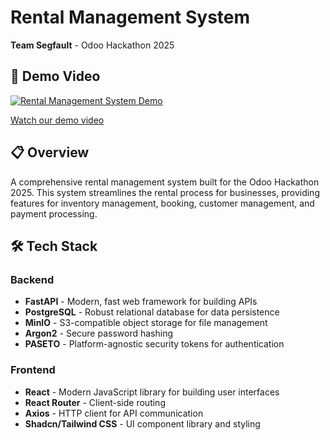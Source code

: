 # Rental Management System

**Team Segfault** - Odoo Hackathon 2025

## 🎥 Demo Video
[![Rental Management System Demo](https://img.youtube.com/vi/0J6QuiyV70Y/0.jpg)](https://youtu.be/0J6QuiyV70Y)

[Watch our demo video](https://youtu.be/0J6QuiyV70Y)

## 📋 Overview

A comprehensive rental management system built for the Odoo Hackathon 2025. This system streamlines the rental process for businesses, providing features for inventory management, booking, customer management, and payment processing.

## 🛠️ Tech Stack

### Backend
- **FastAPI** - Modern, fast web framework for building APIs
- **PostgreSQL** - Robust relational database for data persistence
- **MinIO** - S3-compatible object storage for file management
- **Argon2** - Secure password hashing
- **PASETO** - Platform-agnostic security tokens for authentication

### Frontend
- **React** - Modern JavaScript library for building user interfaces
- **React Router** - Client-side routing
- **Axios** - HTTP client for API communication
- **Shadcn/Tailwind CSS** - UI component library and styling
